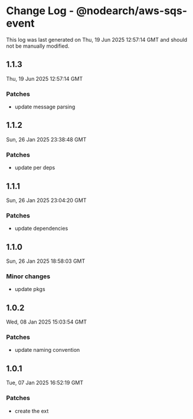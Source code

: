 # Change Log - @nodearch/aws-sqs-event

This log was last generated on Thu, 19 Jun 2025 12:57:14 GMT and should not be manually modified.

## 1.1.3
Thu, 19 Jun 2025 12:57:14 GMT

### Patches

- update message parsing

## 1.1.2
Sun, 26 Jan 2025 23:38:48 GMT

### Patches

- update per deps

## 1.1.1
Sun, 26 Jan 2025 23:04:20 GMT

### Patches

- update dependencies

## 1.1.0
Sun, 26 Jan 2025 18:58:03 GMT

### Minor changes

- update pkgs

## 1.0.2
Wed, 08 Jan 2025 15:03:54 GMT

### Patches

- update naming convention

## 1.0.1
Tue, 07 Jan 2025 16:52:19 GMT

### Patches

- create the ext

